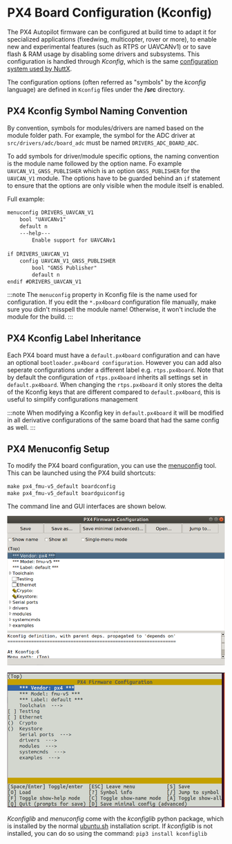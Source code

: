 # PX4 Board Configuration (Kconfig)

The PX4 Autopilot firmware can be configured at build time to adapt it for specialized applications (fixedwing, multicopter, rover or more), to enable new and experimental features (such as RTPS or UAVCANv1) or to save flash & RAM usage by disabling some drivers and subsystems.
This configuration is handled through *Kconfig*, which is the same [configuration system used by NuttX](../hardware/porting_guide_nuttx.md#nuttx-menuconfig-setup).

The configuration options (often referred as "symbols" by the *kconfig* language) are defined in `Kconfig` files under the **/src** directory. 

## PX4 Kconfig Symbol Naming Convention

By convention, symbols for modules/drivers are named based on the module folder path.
For example, the symbol for the ADC driver at `src/drivers/adc/board_adc` must be named `DRIVERS_ADC_BOARD_ADC`.

To add symbols for driver/module specific options, the naming convention is the module name followed by the option name.
Fo example `UAVCAN_V1_GNSS_PUBLISHER` which is an option `GNSS_PUBLISHER` for the `UAVCAN_V1` module.
The options have to be guarded behind an `if` statement to ensure that the options are only visible when the module itself is enabled.

Full example:

```
menuconfig DRIVERS_UAVCAN_V1
	bool "UAVCANv1"
	default n
	---help---
		Enable support for UAVCANv1

if DRIVERS_UAVCAN_V1
    config UAVCAN_V1_GNSS_PUBLISHER
        bool "GNSS Publisher"
        default n
endif #DRIVERS_UAVCAN_V1
```

:::note
The `menuconfig` property in Kconfig file is the name used for configuration. If you edit the `*.px4board` configuration file manually, make sure you didn't misspell the module name! Otherwise, it won't include the module for the build.
:::

## PX4 Kconfig Label Inheritance

Each PX4 board must have a `default.px4board` configuration and can have an optional `bootloader.px4board configuration`.
However you can add also seperate configurations under a different label e.g. `rtps.px4board`.
Note that by default the configuration of `rtps.px4board` inherits all settings set in `default.px4board`.
When changing the `rtps.px4board` it only stores the delta of the Kconfig keys that are different compared to `default.px4board`, this is useful to simplify configurations management

:::note
When modifying a Kconfig key in `default.px4board` it will be modified in all derivative configurations of the same board that had the same config as well.
:::

## PX4 Menuconfig Setup

To modify the PX4 board configuration, you can use the [menuconfig](https://pypi.org/project/kconfiglib/#menuconfig-interfaces) tool.
This can be launched using the PX4 build shortcuts:
```
make px4_fmu-v5_default boardconfig
make px4_fmu-v5_default boardguiconfig
```

The command line and GUI interfaces are shown below.

![menuconfig](../../assets/hardware/kconfig-menuconfig.png)

![guiconfig](../../assets/hardware/kconfig-guiconfig.png)

*Kconfiglib* and *menuconfig* come with the *kconfiglib* python package, which is installed by the normal [ubuntu.sh](https://github.com/PX4/PX4-Autopilot/blob/master/Tools/setup/ubuntu.sh) installation script.
If *kconfiglib* is not installed, you can do so using the command: `pip3 install kconfiglib`
